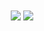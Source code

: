 <div align="center">
  <img align="center" src="https://github-readme-stats.vercel.app/api?username=5thofnovmbr&show_icons=true&theme=dark"/>

  <img align="center" src="https://github-readme-stats.vercel.app/api/top-langs/?username=5thofnovmbr&layout=compact&theme=dark"/>
</div>
<br />




